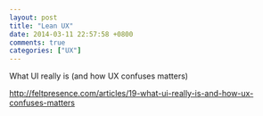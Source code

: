 ```yaml
---
layout: post
title: "Lean UX"
date: 2014-03-11 22:57:58 +0800
comments: true
categories: ["UX"]
---
```



<!-- more -->

What UI really is (and how UX confuses matters)

http://feltpresence.com/articles/19-what-ui-really-is-and-how-ux-confuses-matters